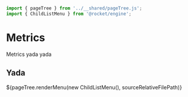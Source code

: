 ```js server


import { pageTree } from '../__shared/pageTree.js';
import { ChildListMenu } from '@rocket/engine';
```

# Metrics

Metrics yada yada

## Yada

<div>${pageTree.renderMenu(new ChildListMenu(), sourceRelativeFilePath)}</div>
